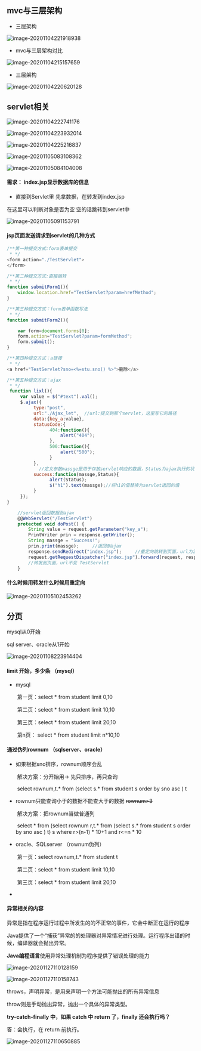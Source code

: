 ## mvc与三层架构

* 三层架构

![image-20201104221918938](../image/image-20201104221918938.png)

* mvc与三层架构对比

![image-20201104215157659](../image/image-20201104215157659.png)

* 三层架构

![image-20201104220620128](../image/image-20201104220620128.png)

## servlet相关



![image-20201104222741176](../image/image-20201104222741176.png)

![image-20201104223932014](../image/image-20201104223932014.png)



![image-20201104225216837](../image/image-20201104225216837.png)

![image-20201105083108362](../image/image-20201105083108362.png)

![image-20201105084104008](../image/image-20201105084104008.png)

#### 需求： index.jsp显示数据库的信息 

* 直接到Servlet里 先拿数据，在转发到index.jsp

在这里可以判断对象是否为空 空的话跳转到servlet中

![image-20201105091153791](../image/image-20201105091153791.png)

#### jsp页面发送请求到servlet的几种方式

```js
/**第一种提交方式:form表单提交
 * */
<form action="./TestServlet">
</form>

/**第二种提交方式:直接跳转
 * */
function submitForm1(){
    window.location.href="TestServlet?param=hrefMethod";
}

/**第三种提交方式：form表单函数写法
 * */
function submitForm2(){

    var form=document.forms[0];
    form.action="TestServlet?param=formMethod";
    form.submit();
}

/**第四种提交方式：a链接
 * */
<a href="TestServlet?sno=<%=stu.sno() %>">删除</a>

/**第五种提交方式：ajax
 * */
 function lixl(){
     var value = $("#text").val();
     $.ajax({
          type:"post",         
          url:"./Ajax_let",  //url:提交到那个servlet，这里写它的路径
          data:{key_a:value},
          statusCode:{
                404:function(){
                    alert("404");
                },
                500:function(){
                    alert("500");
                }
          },
            //定义参数massge是用于存放servlet响应的数据，Status为ajax执行的状态
          success:function(massge,Status){
                alert(Status);
                $("h1").text(massge);//将h1的值替换为servlet返回的值   
          }
     });
}

	//servlet返回数据到ajax
	@@WebServlet("/TestServlet")
	protected void doPost() {
        String value = request.getParameter("key_a");
        PrintWriter prin = response.getWriter();
        String massge = "Success!";
        prin.print(massge);		//返回到ajax
        response.sendRedirect("index.jsp");		//重定向跳转到页面，url为index.jsp
        request.getRequestDispatcher("index.jsp").forward(request, response);
        //转发到页面，url不变 TestServlet
    }	
```

#### 什么时候用转发什么时候用重定向

![image-20201105102453262](../image/image-20201105102453262.png)

## 分页

mysql从0开始

sql server、oracle从1开始

![image-20201108223914404](../image/image-20201108223914404.png)

#### limit   开始，多少条 （mysql）

* mysql

  ​	第一页：select * from student limit 0,10

  ​	第二页：select * from student limit 10,10

  ​	第三页：select * from student limit 20,10

  ​	第n页： select * from student limit n*10,10

#### 通过伪列rownum （sqlserver、oracle）

* 如果根据sno排序，rownum顺序会乱

  ​	解决方案：分开始用-> 先只排序，再只查询

  ​	select rownum,t.* from (select s.* from student s order by sno asc ) t

* rownum只能查询小于的数据不能查大于的数据 ~~rownum>3~~

  ​	解决方案：把rownum当做普通列

  ​	select * from (select rownum r,t.* from (select s.* from student s order by sno asc ) t) s where r>(n-1) * 10+1 and r<=n * 10

* oracle、SQLserver （rownum伪列）

  ​	第一页：select rownum,t.* from student t

  ​	第二页：select * from student limit 10,10

  ​	第三页：select * from student limit 20,10

* 



#### 

#### 异常相关的内容

异常是指在程序运行过程中所发生的的不正常的事件，它会中断正在运行的程序

Java提供了一个“捕获”异常的的处理器对异常情况进行处理。运行程序出错的时候，编译器就会抛出异常。

**Java编程语言**使用异常处理机制为程序提供了错误处理的能力

![image-20201127110128159](../image/image-20201127110128159.png)



![image-20201127110158743](../image/image-20201127110158743.png)

throws，声明异常，是用来声明一个方法可能抛出的所有异常信息

throw则是手动抛出异常，抛出一个具体的异常类型。

**try-catch-finally 中，如果 catch 中 return 了，finally 还会执行吗？**

答：会执行，在 return 前执行。

![image-20201127110650885](../image/image-20201127110650885.png)